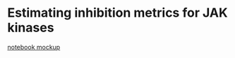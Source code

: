 # Estimating inhibition metrics for JAK kinases



[notebook mockup](https://mybinder.org/v2/gh/riveSunder/JAKInhibition/HEAD?labpath=notebooks%2Fmockup.ipynb)
